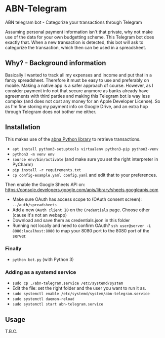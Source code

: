 # ABN-Telegram
ABN telegram bot - Categorize your transactions through Telegram

Assuming personal payment information isn't that private, why not make use of the data
for your own budgetting scheme. This Telegram bot does exactly that. When a new transaction
is detected, this bot will ask to categorize the transaction, which then can be used in a 
spreadsheet. 
## Why? - Background information
Basically I wanted to track all my expenses and income and put that in a fancy spreadsheet. 
Therefore it must be easy to use and preferably on mobile. Making a native app is a safer
approach of course. However, as I consider payment info not that secure anymore as banks 
already have agreements with third parties and making this Telegram bot is way less complex
(and does not cost any money for an Apple Developer License). So as I'm fine storing 
my payment info on Google Drive, and an extra hop through Telegram does not bother me either.

## Installation
This makes use of the [abna Python library](https://github.com/djc/abna) to retrieve 
transactions.   
* `apt install python3-setuptools virtualenv python3-pip python3-venv`
* `python3 -m venv env`
* `source env/bin/activate` (and make sure you set the right interpreter in PyCharm)
* `pip install -r requirements.txt`
* `cp config-example.yaml config.yaml` and edit that to your preferences.  

Then enable the Google Sheets API on: https://console.developers.google.com/apis/library/sheets.googleapis.com  
* Make sure OAuth has access scope to (OAuth consent screen): `../auth/spreadsheets `
* Add a new `OAuth client ID` on the `Credentials` page. Choose other (cause it's not an webapp)
* Download and save them as credentials.json in this folder
* Running not locally and need to confirm OAuth? `ssh user@server -L 8080:localhost:8080` to map
your 8080 port to the 8080 port of the server.


### Finally
* `python bot.py` (with Python 3)

### Adding as a systemd service
* `sudo cp ./abn-telegram.service /etc/systemd/system`
* Edit the file: set the right folder and the user you want to run it as.
* `sudo systemctl enable /etc/systemd/system/abn-telegram.service`
* `sudo systemctl daemon-reload`
* `sudo systemctl start abn-telegram.service`

## Usage
T.B.C.